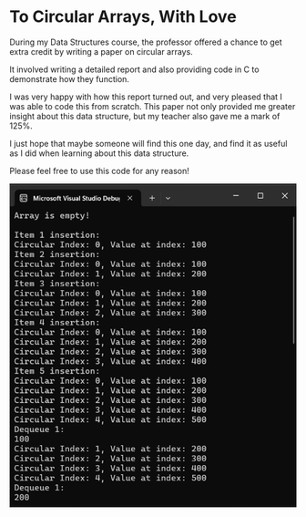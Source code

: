 
# To Circular Arrays, With Love

During my Data Structures course, the professor offered a chance to get extra credit by writing a paper on circular arrays.

It involved writing a detailed report and also providing code in C to demonstrate how they function.

I was very happy with how this report turned out, and very pleased that I was able to code this from scratch. 
This paper not only provided me greater insight about this data structure, but my teacher also gave me a mark of 125%.

I just hope that maybe someone will find this one day, and find it as useful as I did when learning about this data structure.

Please feel free to use this code for any reason!

![A picture of the debug terminal from the source code](circularArrayDebug.png)